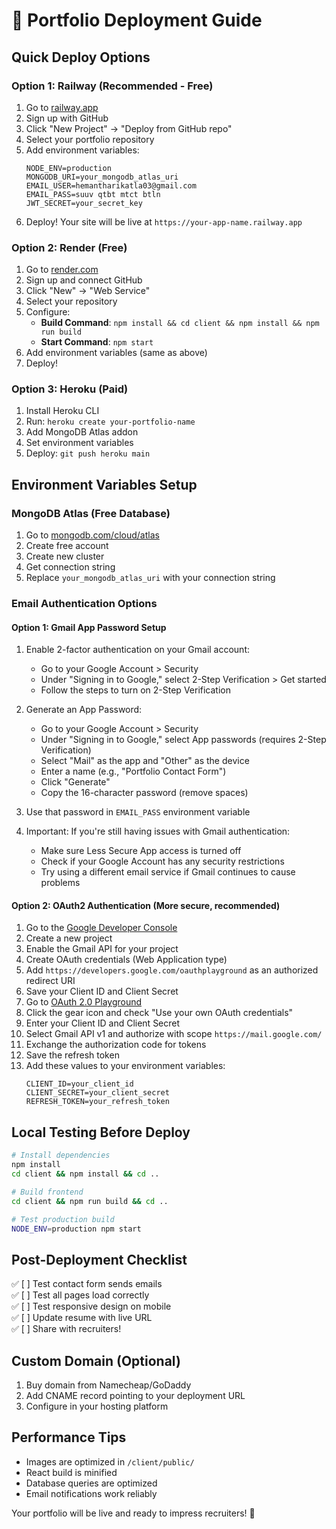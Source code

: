 # 🚀 Portfolio Deployment Guide

## Quick Deploy Options

### Option 1: Railway (Recommended - Free)
1. Go to [railway.app](https://railway.app)
2. Sign up with GitHub
3. Click "New Project" → "Deploy from GitHub repo"
4. Select your portfolio repository
5. Add environment variables:
   ```
   NODE_ENV=production
   MONGODB_URI=your_mongodb_atlas_uri
   EMAIL_USER=hemantharikatla03@gmail.com
   EMAIL_PASS=suuv qtbt mtct btln
   JWT_SECRET=your_secret_key
   ```
6. Deploy! Your site will be live at `https://your-app-name.railway.app`

### Option 2: Render (Free)
1. Go to [render.com](https://render.com)
2. Sign up and connect GitHub
3. Click "New" → "Web Service"
4. Select your repository
5. Configure:
   - **Build Command**: `npm install && cd client && npm install && npm run build`
   - **Start Command**: `npm start`
6. Add environment variables (same as above)
7. Deploy!

### Option 3: Heroku (Paid)
1. Install Heroku CLI
2. Run: `heroku create your-portfolio-name`
3. Add MongoDB Atlas addon
4. Set environment variables
5. Deploy: `git push heroku main`

## Environment Variables Setup

### MongoDB Atlas (Free Database)
1. Go to [mongodb.com/cloud/atlas](https://mongodb.com/cloud/atlas)
2. Create free account
3. Create new cluster
4. Get connection string
5. Replace `your_mongodb_atlas_uri` with your connection string

### Email Authentication Options

#### Option 1: Gmail App Password Setup
1. Enable 2-factor authentication on your Gmail account:
   - Go to your Google Account > Security
   - Under "Signing in to Google," select 2-Step Verification > Get started
   - Follow the steps to turn on 2-Step Verification

2. Generate an App Password:
   - Go to your Google Account > Security
   - Under "Signing in to Google," select App passwords (requires 2-Step Verification)
   - Select "Mail" as the app and "Other" as the device
   - Enter a name (e.g., "Portfolio Contact Form")
   - Click "Generate"
   - Copy the 16-character password (remove spaces)

3. Use that password in `EMAIL_PASS` environment variable

4. Important: If you're still having issues with Gmail authentication:
   - Make sure Less Secure App access is turned off
   - Check if your Google Account has any security restrictions
   - Try using a different email service if Gmail continues to cause problems

#### Option 2: OAuth2 Authentication (More secure, recommended)
1. Go to the [Google Developer Console](https://console.developers.google.com)
2. Create a new project
3. Enable the Gmail API for your project
4. Create OAuth credentials (Web Application type)
5. Add `https://developers.google.com/oauthplayground` as an authorized redirect URI
6. Save your Client ID and Client Secret
7. Go to [OAuth 2.0 Playground](https://developers.google.com/oauthplayground)
8. Click the gear icon and check "Use your own OAuth credentials"
9. Enter your Client ID and Client Secret
10. Select Gmail API v1 and authorize with scope `https://mail.google.com/`
11. Exchange the authorization code for tokens
12. Save the refresh token
13. Add these values to your environment variables:
    ```
    CLIENT_ID=your_client_id
    CLIENT_SECRET=your_client_secret
    REFRESH_TOKEN=your_refresh_token
    ```

## Local Testing Before Deploy

```bash
# Install dependencies
npm install
cd client && npm install && cd ..

# Build frontend
cd client && npm run build && cd ..

# Test production build
NODE_ENV=production npm start
```

## Post-Deployment Checklist

✅ [ ] Test contact form sends emails  
✅ [ ] Test all pages load correctly  
✅ [ ] Test responsive design on mobile  
✅ [ ] Update resume with live URL  
✅ [ ] Share with recruiters!  

## Custom Domain (Optional)
1. Buy domain from Namecheap/GoDaddy
2. Add CNAME record pointing to your deployment URL
3. Configure in your hosting platform

## Performance Tips
- Images are optimized in `/client/public/`
- React build is minified
- Database queries are optimized
- Email notifications work reliably

Your portfolio will be live and ready to impress recruiters! 🎯
